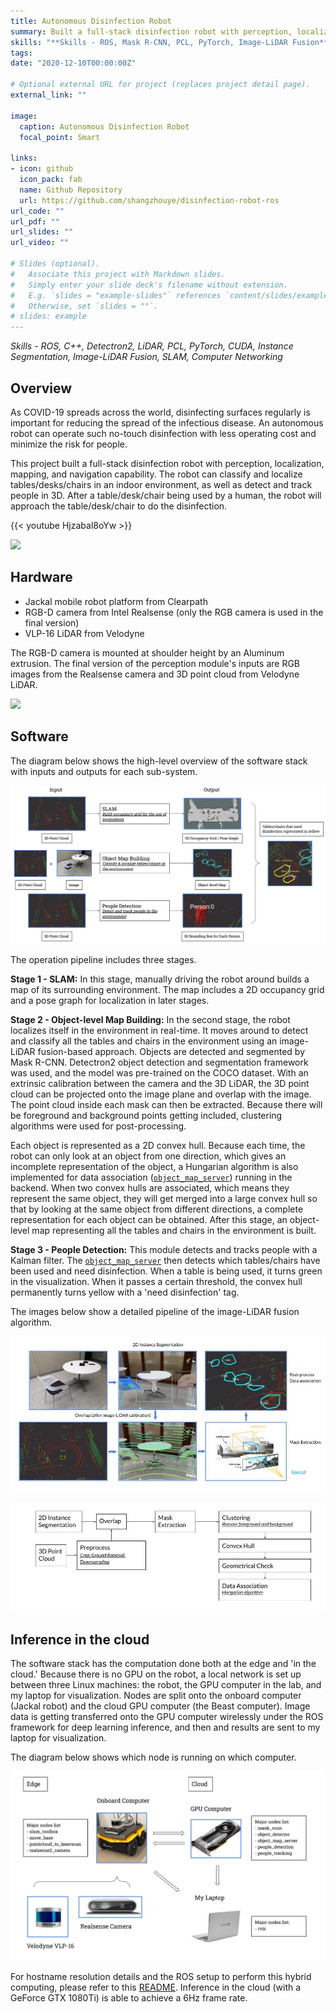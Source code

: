 ```yaml
---
title: Autonomous Disinfection Robot
summary: Built a full-stack disinfection robot with perception, localization, mapping, and navigation capability.
skills: "**Skills - ROS, Mask R-CNN, PCL, PyTorch, Image-LiDAR Fusion**"
tags:
date: "2020-12-10T00:00:00Z"

# Optional external URL for project (replaces project detail page).
external_link: ""

image:
  caption: Autonomous Disinfection Robot
  focal_point: Smart

links:
- icon: github
  icon_pack: fab
  name: Github Repository
  url: https://github.com/shangzhouye/disinfection-robot-ros
url_code: ""
url_pdf: ""
url_slides: ""
url_video: ""

# Slides (optional).
#   Associate this project with Markdown slides.
#   Simply enter your slide deck's filename without extension.
#   E.g. `slides = "example-slides"` references `content/slides/example-slides.md`.
#   Otherwise, set `slides = ""`.
# slides: example
---
```

_Skills - ROS, C++, Detectron2, LiDAR, PCL, PyTorch, CUDA, Instance Segmentation, Image-LiDAR Fusion, SLAM, Computer Networking_

## Overview

As COVID-19 spreads across the world, disinfecting surfaces regularly is important for reducing the spread of the infectious disease. An autonomous robot can operate such no-touch disinfection with less operating cost and minimize the risk for people.

This project built a full-stack disinfection robot with perception, localization, mapping, and navigation capability. The robot can classify and localize tables/desks/chairs in an indoor environment, as well as detect and track people in 3D. After a table/desk/chair being used by a human, the robot will approach the table/desk/chair to do the disinfection.

{{< youtube Hjzabal8oYw >}}

![](./figures/demo.gif)

## Hardware

- Jackal mobile robot platform from Clearpath
- RGB-D camera from Intel Realsense (only the RGB camera is used in the final version)
- VLP-16 LiDAR from Velodyne

The RGB-D camera is mounted at shoulder height by an Aluminum extrusion. The final version of the perception module's inputs are RGB images from the Realsense camera and 3D point cloud from Velodyne LiDAR.

![](figures/hardware.gif)

## Software

The diagram below shows the high-level overview of the software stack with inputs and outputs for each sub-system.

![](figures/software.jpg)

The operation pipeline includes three stages.

**Stage 1 - SLAM:** In this stage, manually driving the robot around builds a map of its surrounding environment. The map includes a 2D occupancy grid and a pose graph for localization in later stages.

**Stage 2 - Object-level Map Building:**  In the second stage, the robot localizes itself in the environment in real-time. It moves around to detect and classify all the tables and chairs in the environment using an image-LiDAR fusion-based approach. Objects are detected and segmented by Mask R-CNN. Detectron2 object detection and segmentation framework was used, and the model was pre-trained on the COCO dataset. With an extrinsic calibration between the camera and the 3D LiDAR, the 3D point cloud can be projected onto the image plane and overlap with the image. The point cloud inside each mask can then be extracted. Because there will be foreground and background points getting included, clustering algorithms were used for post-processing.

Each object is represented as a 2D convex hull. Because each time, the robot can only look at an object from one direction, which gives an incomplete representation of the object, a Hungarian algorithm is also implemented for data association ([`object_map_server`](https://github.com/shangzhouye/disinfection-robot-ros/blob/master/rgbd_object_detection/src/object_map_server.py)) running in the backend. When two convex hulls are associated, which means they represent the same object, they will get merged into a large convex hull so that by looking at the same object from different directions, a complete representation for each object can be obtained. After this stage, an object-level map representing all the tables and chairs in the environment is built.

**Stage 3 - People Detection:** This module detects and tracks people with a Kalman filter. The [`object_map_server`](https://github.com/shangzhouye/disinfection-robot-ros/blob/master/rgbd_object_detection/src/object_map_server.py) then detects which tables/chairs have been used and need disinfection. When a table is being used, it turns green in the visualization. When it passes a certain threshold, the convex hull permanently turns yellow with a 'need disinfection' tag.

The images below show a detailed pipeline of the image-LiDAR fusion algorithm.

![](./figures/fusion_block.jpg)

![](./figures/fusion_detail.jpg)

## Inference in the cloud

The software stack has the computation done both at the edge and 'in the cloud.' Because there is no GPU on the robot, a local network is set up between three Linux machines: the robot, the GPU computer in the lab, and my laptop for visualization. Nodes are split onto the onboard computer (Jackal robot) and the cloud GPU computer (the Beast computer). Image data is getting transferred onto the GPU computer wirelessly under the ROS framework for deep learning inference, and then and results are sent to my laptop for visualization.

The diagram below shows which node is running on which computer.

![](./figures/cloud.jpg)

For hostname resolution details and the ROS setup to perform this hybrid computing, please refer to this [README](https://github.com/shangzhouye/disinfection-robot-ros/blob/master/README.md/#setup-documentation). Inference in the cloud (with a GeForce GTX 1080Ti) is able to achieve a 6Hz frame rate.